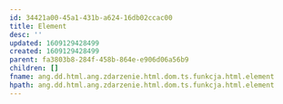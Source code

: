 ```yaml
---
id: 34421a00-45a1-431b-a624-16db02ccac00
title: Element
desc: ''
updated: 1609129428499
created: 1609129428499
parent: fa3803b8-284f-458b-864e-e906d06a56b9
children: []
fname: ang.dd.html.ang.zdarzenie.html.dom.ts.funkcja.html.element
hpath: ang.dd.html.ang.zdarzenie.html.dom.ts.funkcja.html.element
---
```



